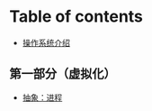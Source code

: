 # Table of contents

* [操作系统介绍](README.md)

## 第一部分（虚拟化） <a href="#virtualization" id="virtualization"></a>

* [抽象：进程](virtualization/proc.md)
